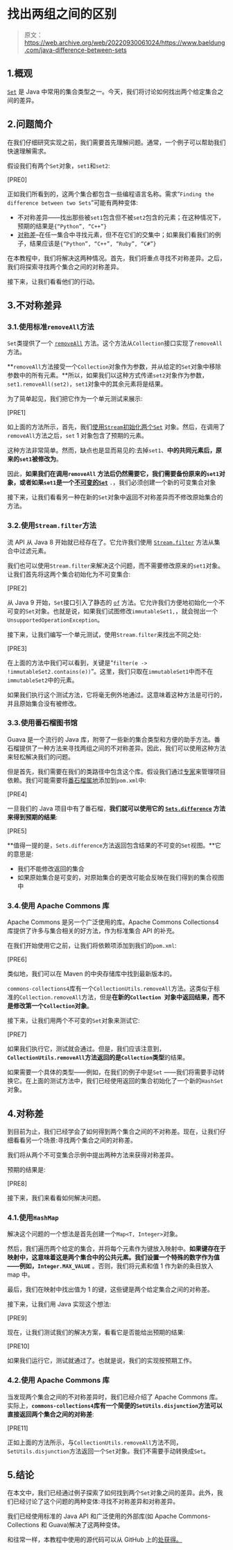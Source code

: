 # 找出两组之间的区别

> 原文：<https://web.archive.org/web/20220930061024/https://www.baeldung.com/java-difference-between-sets>

## 1.概观

[`Set`](/web/20220926153220/https://www.baeldung.com/java-hashset) 是 Java 中常用的集合类型之一。今天，我们将讨论如何找出两个给定集合之间的差异。

## 2.问题简介

在我们仔细研究实现之前，我们需要首先理解问题。通常，一个例子可以帮助我们快速理解需求。

假设我们有两个`Set`对象，`set1`和`set2`:

[PRE0]

正如我们所看到的，这两个集合都包含一些编程语言名称。需求“`Finding the difference between two Sets`”可能有两种变体:

*   不对称差异——找出那些被`set1`包含但不被`set2`包含的元素；在这种情况下，预期的结果是`{“Python”, “C++”}`
*   [对称差](https://web.archive.org/web/20220926153220/https://en.wikipedia.org/wiki/Symmetric_difference)–在任一集合中寻找元素，但不在它们的交集中；如果我们看我们的例子，结果应该是`{“Python”, “C++”, “Ruby”, “C#”}`

在本教程中，我们将解决这两种情况。首先，我们将重点寻找不对称差异。之后，我们将探索寻找两个集合之间的对称差异。

接下来，让我们看看他们的行动。

## 3.不对称差异

### 3.1.使用标准`removeAll`方法

`Set`类提供了一个 [`removeAll`](https://web.archive.org/web/20220926153220/https://docs.oracle.com/en/java/javase/11/docs/api/java.base/java/util/Set.html#removeAll(java.util.Collection)) 方法。这个方法从`Collection`接口实现了`removeAll`方法。

**`removeAll`方法接受一个`Collection`对象作为参数，并从给定的`Set`对象中移除参数中的所有元素。**所以，如果我们以这种方式传递`set2`对象作为参数，`set1.removeAll(set2)`，`set1`对象中的其余元素将是结果。

为了简单起见，我们把它作为一个单元测试来展示:

[PRE1]

如上面的方法所示，首先，我们[使用`Stream`初始化两个`Set`](/web/20220926153220/https://www.baeldung.com/java-initialize-hashset) 对象。然后，在调用了`removeAll`方法之后，`set` 1 对象包含了预期的元素。

这种方法非常简单。然而，缺点也是显而易见的:去掉`set1`、**中的共同元素后，原来的`set1`被修改为**。

因此，**如果我们在调用`removeAll` 方法后仍然需要它，我们需要备份原来的`set1`对象，或者如果`set1`是一个[不可变的`Set`](/web/20220926153220/https://www.baeldung.com/java-immutable-set)** `.`，我们必须创建一个新的可变集合对象

接下来，让我们看看另一种在新的`Set`对象中返回不对称差异而不修改原始集合的方法。

### 3.2.使用`Stream.filter`方法

流 API 从 Java 8 开始就已经存在了。它允许我们使用 [`Stream.filter`](/web/20220926153220/https://www.baeldung.com/java-stream-filter-lambda) 方法从集合中过滤元素。

我们也可以使用`Stream.filter`来解决这个问题，而不需要修改原来的`set1`对象。让我们首先将这两个集合初始化为不可变集合:

[PRE2]

从 Java 9 开始，`Set`接口引入了静态的 [`of`](https://web.archive.org/web/20220926153220/https://docs.oracle.com/en/java/javase/11/docs/api/java.base/java/util/Set.html#of(E...)) 方法。它允许我们方便地初始化一个不可变的`Set`对象。也就是说，如果我们试图修改`immutableSet1,`，就会抛出一个`UnsupportedOperationException`。

接下来，让我们编写一个单元测试，使用`Stream.filter`来找出不同之处:

[PRE3]

在上面的方法中我们可以看到，关键是“`filter(e -> !immutableSet2.contains(e))`”。这里，我们只取在`immutableSet1`中而不在 `immutableSet2`中的元素。

如果我们执行这个测试方法，它将毫无例外地通过。这意味着这种方法是可行的，并且原始集合没有被修改。

### 3.3.使用番石榴图书馆

Guava 是一个流行的 Java 库，附带了一些新的集合类型和方便的助手方法。番石榴提供了一种方法来寻找两组之间的不对称差异。因此，我们可以使用这种方法来轻松解决我们的问题。

但是首先，我们需要在我们的类路径中包含这个库。假设我们通过[专家](/web/20220926153220/https://www.baeldung.com/maven)来管理项目依赖。我们可能需要将[番石榴属地](https://web.archive.org/web/20220926153220/https://search.maven.org/search?q=g:com.google.guava%20AND%20a:guava)添加到`pom.xml`中:

[PRE4]

一旦我们的 Java 项目中有了番石榴，**我们就可以使用它的 [`Sets.difference`](https://web.archive.org/web/20220926153220/https://guava.dev/releases/31.0-jre/api/docs/com/google/common/collect/Sets.html#difference(java.util.Set,java.util.Set)) 方法来得到预期的结果**:

[PRE5]

**值得一提的是，`Sets.difference`方法返回包含结果的不可变的`Set`视图。**它的意思是:

*   我们不能修改返回的集合
*   如果原始集合是可变的，对原始集合的更改可能会反映在我们得到的集合视图中

### 3.4.使用 Apache Commons 库

Apache Commons 是另一个广泛使用的库。Apache Commons Collections4 库提供了许多与集合相关的好方法，作为标准集合 API 的补充。

在我们开始使用它之前，让我们将依赖项添加到我们的`pom.xml`:

[PRE6]

类似地，我们可以在 Maven 的中央存储库中找到最新版本的。

`commons-collections4`库有一个`CollectionUtils.removeAll`方法。这类似于标准的`Collection.removeAll`方法，但是**在新的`Collection `对象中返回结果，而不是修改第一个`Collection`对象**。

接下来，让我们用两个不可变的`Set`对象来测试它:

[PRE7]

如果我们执行它，测试就会通过。但是，我们应该注意到，**`CollectionUtils.removeAll`方法返回的是`Collection`类型**的结果。

如果需要一个具体的类型——例如，在我们的例子中是`Set` ——我们将需要手动转换它。在上面的测试方法中，我们已经使用返回的集合初始化了一个新的`HashSet`对象。

## 4.对称差

到目前为止，我们已经学会了如何得到两个集合之间的不对称差。现在，让我们仔细看看另一个场景:寻找两个集合之间的对称差。

我们将从两个不可变集合示例中提出两种方法来获得对称差异。

预期的结果是:

[PRE8]

接下来，我们来看看如何解决问题。

### 4.1.使用`HashMap`

解决这个问题的一个想法是首先创建一个`Map<T, Integer>`对象。

然后，我们遍历两个给定的集合，并将每个元素作为键放入映射中。**如果键存在于映射中，这意味着这是两个集合中的公共元素。我们设置一个特殊的数字作为值——例如，`Integer.MAX_VALUE`** 。否则，我们将元素和值 1 作为新的条目放入 map 中。

最后，我们在映射中找出值为 1 的键，这些键是两个给定集合之间的对称差。

接下来，让我们用 Java 实现这个想法:

[PRE9]

现在，让我们测试我们的解决方案，看看它是否能给出预期的结果:

[PRE10]

如果我们运行它，测试就通过了。也就是说，我们的实现按预期工作。

### 4.2.使用 Apache Commons 库

当发现两个集合之间的不对称差异时，我们已经介绍了 Apache Commons 库。实际上，**`commons-collections4`库有一个简便的`SetUtils.disjunction`方法可以直接返回两个集合之间的对称差**:

[PRE11]

正如上面的方法所示，与`CollectionUtils.removeAll`方法不同，`SetUtils.disjunction`方法返回一个`Set`对象。我们不需要手动转换成`Set`。

## 5.结论

在本文中，我们已经通过例子探索了如何找到两个`Set`对象之间的差异。此外，我们已经讨论了这个问题的两种变体:寻找不对称差异和对称差异。

我们已经使用标准的 Java API 和广泛使用的外部库(如 Apache Commons-Collections 和 Guava)解决了这两种变体。

和往常一样，本教程中使用的源代码可以从 GitHub 上的[处获得。](https://web.archive.org/web/20220926153220/https://github.com/eugenp/tutorials/tree/master/core-java-modules/core-java-collections-set)